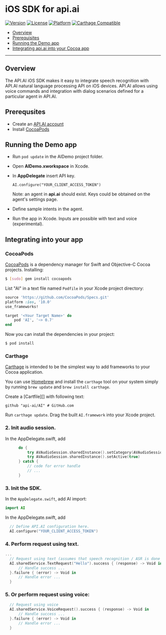 iOS SDK for api.ai
==============

<!-- [![Build Status](https://travis-ci.org/api-ai/api-ai-ios-sdk.svg)](https://travis-ci.org/api-ai/api-ai-cocoa-swift) -->
[![Version](https://img.shields.io/cocoapods/v/AI.svg?style=flat)](http://cocoapods.org/pods/AI)
[![License](https://img.shields.io/cocoapods/l/AI.svg?style=flat)](http://cocoapods.org/pods/AI)
[![Platform](https://img.shields.io/cocoapods/p/AI.svg?style=flat)](http://cocoapods.org/pods/AI)
[![Carthage Compatible](https://img.shields.io/badge/Carthage-compatible-4BC51D.svg?style=flat)](https://github.com/Carthage/Carthage)

* [Overview](#overview)
* [Prerequisites](#prerequisites)
* [Running the Demo app](#runningthedemoapp)
* [Integrating api.ai into your Cocoa app](#integratingintoyourapp)

---------------

## <a name="overview"></a>Overview
The API.AI iOS SDK makes it easy to integrate speech recognition with API.AI natural language processing API on iOS devices. API.AI allows using voice commands and integration with dialog scenarios defined for a particular agent in API.AI.

## <a name="prerequisites"></a>Prerequsites
* Create an [API.AI account](http://api.ai)
* Install [CocoaPods](http://cocoapods.org/)


## <a name="runningthedemoapp"></a>Running the Demo app
* Run ```pod update``` in the AIDemo project folder.
* Open **AIDemo.xworkspace** in Xcode.
* In **AppDelegate** insert API key.
  ```
  AI.configure("YOUR_CLIENT_ACCESS_TOKEN")
  ```

  Note: an agent in **api.ai** should exist. Keys could be obtained on the agent's settings page.

* Define sample intents in the agent.
* Run the app in Xcode.
  Inputs are possible with text and voice (experimental).


## <a name="integratingintoyourapp"></a>Integrating into your app
### CocoaPods

[CocoaPods](http://cocoapods.org) is a dependency manager for Swift and Objective-C Cocoa projects. Installing:

```bash
$ [sudo] gem install cocoapods
```

List "AI" in a text file named `Podfile` in your Xcode project directory:

```ruby
source 'https://github.com/CocoaPods/Specs.git'
platform :ios, '10.0'
use_frameworks!

target '<Your Target Name>' do
    pod 'AI', '~> 0.7'
end
```

Now you can install the dependencies in your project:

```bash
$ pod install
```

### Carthage

[Carthage](https://github.com/Carthage/Carthage) is intended to be the simplest way to add frameworks to your Cocoa application.

You can use [Homebrew](http://brew.sh) and install the `carthage` tool on your system simply by running `brew update` and `brew install carthage`.

Create a [Cartfile][] with following text:
```
github "api-ai/AI" # GitHub.com
```
Run `carthage update`.
Drag the built `AI.framework` into your Xcode project.

### 2. Init audio session.
  In the AppDelegate.swift, add
  ```Swift
        do {
            try AVAudioSession.sharedInstance().setCategory(AVAudioSessionCategoryPlayAndRecord)
            try AVAudioSession.sharedInstance().setActive(true)
        } catch {
            // code for error handle
            // ...
        }
  ```

### 3. Init the SDK.
  In the ```AppDelegate.swift```, add AI import:
  ```Swift
  import AI
  ```

  In the AppDelegate.swift, add
  ```Swift
    // Define API.AI configuration here.
    AI.configure("YOUR_CLIENT_ACCESS_TOKEN")
  ```

### 4. Perform request using text.
  ```Swift
  ...
    // Request using text (assumes that speech recognition / ASR is done using a third-party library, e.g. AT&T)
    AI.sharedService.TextRequest("Hello").success { (response) -> Void in
        // Handle success ...
    }.failure { (error) -> Void in
        // Handle error ...
    }

  ```

### 5. Or perform request using voice:
  ```Swift
    // Request using voice
    AI.sharedService.VoiceRequest().success { (response) -> Void in
        // Handle success ...
    }.failure { (error) -> Void in
        // Handle error ...
    }
  ```
